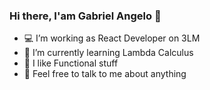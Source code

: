 ### Hi there, I'am Gabriel Angelo 👋

- 💻 I’m working as React Developer on 3LM
- 📖 I’m currently learning Lambda Calculus 
- 🧐 I like Functional stuff
- 🤠 Feel free to talk to me about anything


<!-- ![](https://komarev.com/ghpvc/?username=morninn&color=blueviolet&style=flat) -->



<!-- **morninn/morninn** is a ✨ _special_ ✨ repository because its `README.md` (this file) appears on your GitHub profile.

Here are some ideas to get you started:

- I’m currently working on ...
- I’m currently learning ...
- I’m currently interested on Lambda Calculus and Functional Languages 
- 👯 I’m looking to collaborate on ...
- 🤔 I’m looking for help with ...
- 💬 Ask me about ...
- 📫 How to reach me: ...
- 😄 Pronouns: ...
- ⚡ Fun fact: ...
-->
